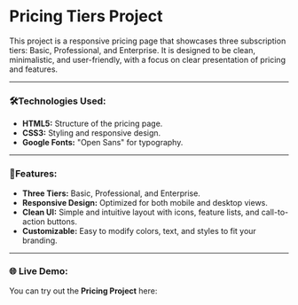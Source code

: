 # Pricing Tiers Project
This project is a responsive pricing page that showcases three subscription tiers: Basic, Professional, and Enterprise. It is designed to be clean, minimalistic, and user-friendly, with a focus on clear presentation of pricing and features.

---

### 🛠️Technologies Used:
- **HTML5:** Structure of the pricing page.
- **CSS3:** Styling and responsive design.
- **Google Fonts:** "Open Sans" for typography.

---

### 🚀Features:
- **Three Tiers:** Basic, Professional, and Enterprise.
- **Responsive Design:** Optimized for both mobile and desktop views.
- **Clean UI:** Simple and intuitive layout with icons, feature lists, and call-to-action buttons.
- **Customizable:** Easy to modify colors, text, and styles to fit your branding.

---

### 🌐 Live Demo:
You can try out the **Pricing Project** here:  
